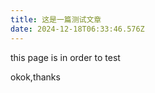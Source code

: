 ```yaml
---
title: 这是一篇测试文章
date: 2024-12-18T06:33:46.576Z
---
```

t﻿his page is in order to test

o﻿kok,thanks

